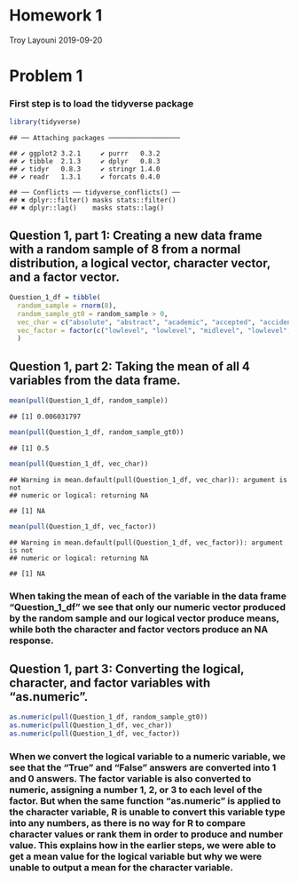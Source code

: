 Homework 1
================
Troy Layouni
2019-09-20

# Problem 1

### First step is to load the tidyverse package

``` r
library(tidyverse) 
```

    ## ── Attaching packages ──────────────────

    ## ✔ ggplot2 3.2.1     ✔ purrr   0.3.2
    ## ✔ tibble  2.1.3     ✔ dplyr   0.8.3
    ## ✔ tidyr   0.8.3     ✔ stringr 1.4.0
    ## ✔ readr   1.3.1     ✔ forcats 0.4.0

    ## ── Conflicts ── tidyverse_conflicts() ──
    ## ✖ dplyr::filter() masks stats::filter()
    ## ✖ dplyr::lag()    masks stats::lag()

## Question 1, part 1: Creating a new data frame with a random sample of 8 from a normal distribution, a logical vector, character vector, and a factor vector.

``` r
Question_1_df = tibble(
  random_sample = rnorm(8),
  random_sample_gt0 = random_sample > 0, 
  vec_char = c("absolute", "abstract", "academic", "accepted", "accident", "accuracy", "accurate", "achieved"),
  vec_factor = factor(c("lowlevel", "lowlevel", "midlevel", "lowlevel", "midlevel", "biglevel","lowlevel", "biglevel"))
  )  
```

## Question 1, part 2: Taking the mean of all 4 variables from the data frame.

``` r
mean(pull(Question_1_df, random_sample))
```

    ## [1] 0.006031797

``` r
mean(pull(Question_1_df, random_sample_gt0))
```

    ## [1] 0.5

``` r
mean(pull(Question_1_df, vec_char))
```

    ## Warning in mean.default(pull(Question_1_df, vec_char)): argument is not
    ## numeric or logical: returning NA

    ## [1] NA

``` r
mean(pull(Question_1_df, vec_factor))
```

    ## Warning in mean.default(pull(Question_1_df, vec_factor)): argument is not
    ## numeric or logical: returning NA

    ## [1] NA

### When taking the mean of each of the variable in the data frame “Question\_1\_df” we see that only our numeric vector produced by the random sample and our logical vector produce means, while both the character and factor vectors produce an NA response.

## Question 1, part 3: Converting the logical, character, and factor variables with “as.numeric”.

``` r
as.numeric(pull(Question_1_df, random_sample_gt0))
as.numeric(pull(Question_1_df, vec_char))
as.numeric(pull(Question_1_df, vec_factor))
```

### When we convert the logical variable to a numeric variable, we see that the “True” and “False” answers are converted into 1 and 0 answers. The factor variable is also converted to numeric, assigning a number 1, 2, or 3 to each level of the factor. But when the same function “as.numeric” is applied to the character variable, R is unable to convert this variable type into any numbers, as there is no way for R to compare character values or rank them in order to produce and number value. This explains how in the earlier steps, we were able to get a mean value for the logical variable but why we were unable to output a mean for the character variable.
